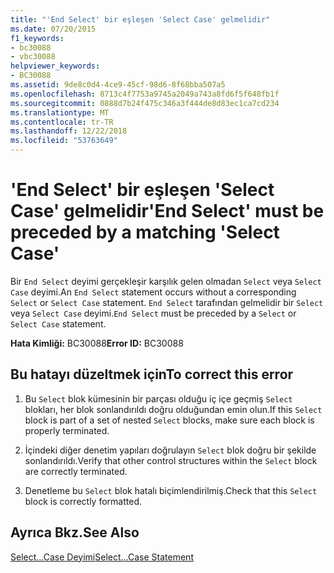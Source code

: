 ```yaml
---
title: "'End Select' bir eşleşen 'Select Case' gelmelidir"
ms.date: 07/20/2015
f1_keywords:
- bc30088
- vbc30088
helpviewer_keywords:
- BC30088
ms.assetid: 9de8c0d4-4ce9-45cf-98d6-8f68bba507a5
ms.openlocfilehash: 8713c4f7753a9745a2049a743a8fd6f5f648fb1f
ms.sourcegitcommit: 0888d7b24f475c346a3f444de8d83ec1ca7cd234
ms.translationtype: MT
ms.contentlocale: tr-TR
ms.lasthandoff: 12/22/2018
ms.locfileid: "53763649"
---
```

# <a name="end-select-must-be-preceded-by-a-matching-select-case"></a><span data-ttu-id="4373c-102">'End Select' bir eşleşen 'Select Case' gelmelidir</span><span class="sxs-lookup"><span data-stu-id="4373c-102">'End Select' must be preceded by a matching 'Select Case'</span></span>
<span data-ttu-id="4373c-103">Bir `End Select` deyimi gerçekleşir karşılık gelen olmadan `Select` veya `Select Case` deyimi.</span><span class="sxs-lookup"><span data-stu-id="4373c-103">An `End Select` statement occurs without a corresponding `Select` or `Select Case` statement.</span></span> <span data-ttu-id="4373c-104">`End Select` tarafından gelmelidir bir `Select` veya `Select Case` deyimi.</span><span class="sxs-lookup"><span data-stu-id="4373c-104">`End Select` must be preceded by a `Select` or `Select Case` statement.</span></span>  
  
 <span data-ttu-id="4373c-105">**Hata Kimliği:** BC30088</span><span class="sxs-lookup"><span data-stu-id="4373c-105">**Error ID:** BC30088</span></span>  
  
## <a name="to-correct-this-error"></a><span data-ttu-id="4373c-106">Bu hatayı düzeltmek için</span><span class="sxs-lookup"><span data-stu-id="4373c-106">To correct this error</span></span>  
  
1.  <span data-ttu-id="4373c-107">Bu `Select` blok kümesinin bir parçası olduğu iç içe geçmiş `Select` blokları, her blok sonlandırıldı doğru olduğundan emin olun.</span><span class="sxs-lookup"><span data-stu-id="4373c-107">If this `Select` block is part of a set of nested `Select` blocks, make sure each block is properly terminated.</span></span>  
  
2.  <span data-ttu-id="4373c-108">İçindeki diğer denetim yapıları doğrulayın `Select` blok doğru bir şekilde sonlandırıldı.</span><span class="sxs-lookup"><span data-stu-id="4373c-108">Verify that other control structures within the `Select` block are correctly terminated.</span></span>  
  
3.  <span data-ttu-id="4373c-109">Denetleme bu `Select` blok hatalı biçimlendirilmiş.</span><span class="sxs-lookup"><span data-stu-id="4373c-109">Check that this `Select` block is correctly formatted.</span></span>  
  
## <a name="see-also"></a><span data-ttu-id="4373c-110">Ayrıca Bkz.</span><span class="sxs-lookup"><span data-stu-id="4373c-110">See Also</span></span>  
 [<span data-ttu-id="4373c-111">Select...Case Deyimi</span><span class="sxs-lookup"><span data-stu-id="4373c-111">Select...Case Statement</span></span>](../../visual-basic/language-reference/statements/select-case-statement.md)
